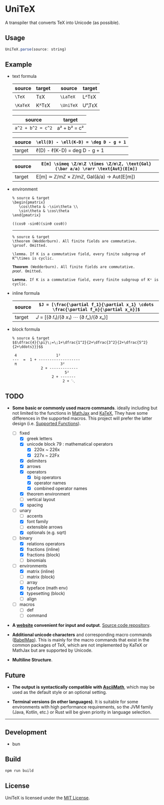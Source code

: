 
# UniTeX
A transpiler that converts TeX into Unicode (as possible). 

## Usage
```js
UniTeX.parse(source: string)
```

## Example

- text formula

  | source | target || source | target |
  | - | - | - | - | - |
  | `\TeX` | TᴇX || `\LaTeX` | LᴬTᴇX |
  | `\KaTeX` | KᴬTᴇX || `\UniTeX` | UⁿᵢTᴇX |

  | source | target |
  | - | - |
  | `a^2 + b^2 = c^2` | a² + b² = c² |

  | source | `\ell(D) - \ell(K-D) = \deg D - g + 1` |
  | - | - |
  | target | ℓ(D) - ℓ(K-D) = deg D - g + 1 |

  | source | `E[m] \simeq \Z/m\Z \times \Z/m\Z, \text{Gal}(\bar a/a) \rarr \text{Aut}(E[m])` | 
  | - | - |
  | target | E[m] ≃ ℤ/mℤ × ℤ/mℤ, Gal(ā/a) → Aut(E[m]) |
  
- environment
  ```
  % source & target
  \begin{pmatrix} 
     \cos\theta & -\sin\theta \\
     \sin\theta & \cos\theta 
  \end{pmatrix}
  
  ((cosθ -sinθ)(sinθ cosθ))
  ```
    
   
  --- 
  
  
  
  ```
  % source & target
  \theorem (Wedderburn). All finite fields are commutative. 
  \proof. Omitted.
  
  \lemma. If K is a commutative field, every finite subgroup of K^\times is cyclic.
  
  𝐓𝐡𝐞𝐨𝐫𝐞𝐦 (Wedderburn). All finite fields are commutative. 
  𝑝𝑟𝑜𝑜𝑓. Omitted.
  
  𝐋𝐞𝐦𝐦𝐚. If K is a commutative field, every finite subgroup of Kˣ is cyclic.
  ```

- inline formula

  |source| `$J = [\frac{\partial f_1}{\partial x_1} \cdots \frac{\partial f_n}{\partial x_n}]$` |
  |-|-|
  |target| 𝐽 = [(∂ 𝑓₁)/(∂ 𝑥₁) ⋯ (∂ 𝑓ₙ)/(∂ 𝑥ₙ)] |

- block formula

  ```
  % source & target
  $$\dfrac{4}{\pi}\;=\;1+\dfrac{1^2}{2+\dfrac{3^2}{2+\dfrac{5^2}{2+\ddots}}}$$
  
   4                  1²         
  ---  =  1 + -------------------
   π                    3²       
               2 + ------------- 
                          5²     
                    2 + -------  
                         2 + ⋱   
  ```

## TODO

- **Some basic or commonly used macro commands**. ideally including but not limited to the functions in [MathJax](https://www.mathjax.org/) and [KaTeX](https://katex.org), They have some differences in the supported macros. This project will prefer the latter design (i.e. [Supported Functions](https://katex.org/docs/supported.html)).
  - [ ] fixed
    - [x] greek letters
    - [x] unicode block 79 : mathematical operators
      - [x] 220x ~ 226x
      - [x] 227x ~ 22Fx 
    - [x] delimiters
    - [x] arrows
    - [x] operators
      - [x] big operators
      - [x] operator names
      - [x] combined operator names
    - [x] theorem environment
    - [ ] vertical layout
    - [x] spacing
  - [ ] unary
    - [ ] accents
    - [x] font family
    - [ ] extensible arrows
    - [x] optionals (e.g. sqrt)
  - [ ] binary
    - [x] relations operators
    - [x] fractions (inline)
    - [x] fractions (block)
    - [ ] binomials
  - [ ] environments
    - [x] matrix (inline)
    - [ ] matrix (block)
    - [ ] array
    - [x] typeface (math env)
    - [x] typesetting (block)
    - [ ] align
  - [ ] macros
    - [ ] def
    - [ ] command

- **A [website](https://unitex-web.netlify.app) convenient for input and output**. [Source code repository](https://github.com/kokic/UniTeX-Website).

- **Additional unicode characters** and corresponding macro commands ([BabelMap](https://www.babelstone.co.uk/Unicode/babelmap.html)). This is mainly for the macro commands that exist in the common packages of TeX, which are not implemented by KaTeX or MathJax but are supported by Unicode.

- **Multiline Structure**. 

## Future

- **The output is syntactically compatible with [AsciiMath](http://asciimath.org)**, which may be used as the default style or an optional setting. 

- **Terminal versions (in other languages)**. It is suitable for some environments with high performance requirements, so the JVM family (Java, Kotlin, etc.) or Rust will be given priority in language selection. 

<!-- ## Demo -->

<!-- ## Documentation -->

---

## Development

- bun

## Build

```sh
npm run build
```

## License
UniTeX is licensed under the [MIT License](https://github.com/kokic/UniTeX/blob/main/LICENSE). 
